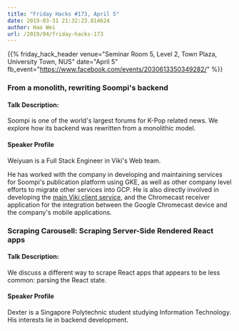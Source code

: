 ```yaml
---
title: "Friday Hacks #173, April 5"
date: 2019-03-31 21:32:23.814624
author: Hao Wei
url: /2019/04/friday-hacks-173
---
```


{{% friday_hack_header
    venue="Seminar Room 5, Level 2, Town Plaza, University Town, NUS"
    date="April 5"
    fb_event="https://www.facebook.com/events/2030613350349282/" %}}


### From a monolith, rewriting Soompi's backend

#### Talk Description:

Soompi is one of the world's largest forums for K-Pop related news. We explore how its backend was rewritten from a monolithic model.

#### Speaker Profile

Weiyuan is a Full Stack Engineer in Viki's Web team.

He has worked with the company in developing and maintaining services for Soompi's publication platform using GKE, as well as other company level efforts to migrate other services into GCP. He is also directly involved in developing the [main Viki client service](https://www.viki.com/), and the Chromecast receiver application for the integration between the Google Chromecast device and the company's mobile applications.


### Scraping Carousell: Scraping Server-Side Rendered React apps

#### Talk Description:

We discuss a different way to scrape React apps that appears to be less common: parsing the React state.

#### Speaker Profile

Dexter is a Singapore Polytechnic student studying Information Technology. His interests lie in backend development.

